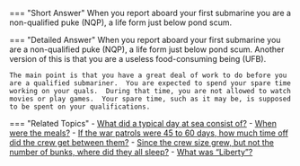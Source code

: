 
=== "Short Answer"
    When you report aboard your first submarine you are a non-qualified puke (NQP), a life form just below pond scum.

=== "Detailed Answer"
    When you report aboard your first submarine you are a non-qualified puke (NQP), a life form just below pond scum.  Another version of this is that you are a useless food-consuming being (UFB).

    The main point is that you have a great deal of work to do before you are a qualified submariner.  You are expected to spend your spare time working on your quals.  During that time, you are not allowed to watch movies or play games.  Your spare time, such as it may be, is supposed to be spent on your qualifications.

=== "Related Topics"
    - [What did a typical day at sea consist of?](../FAQs/what-did-a-typical-day-at-sea-consist-of.md)
    - [When were the meals?](../FAQs/when-were-the-meals.md)
    - [If the war patrols were 45 to 60 days, how much time off did the crew get between them?](../FAQs/if-the-war-patrols-were-45-to-60-days-how-much-time-off-did-the-crew-get-between-them.md)
    - [Since the crew size grew, but not the number of bunks, where did they all sleep?](../FAQs/since-the-crew-size-grew-but-not-the-number-of-bunks-where-did-they-all-sleep.md)
    - [What was “Liberty”?](../FAQs/what-was-liberty.md)
